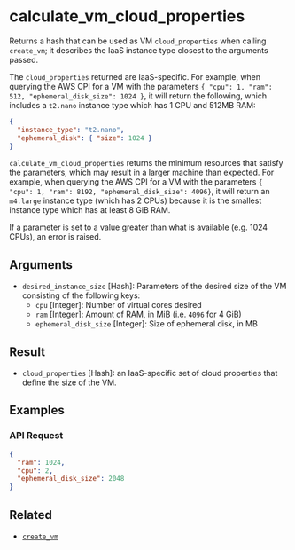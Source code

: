 # calculate_vm_cloud_properties

Returns a hash that can be used as VM `cloud_properties` when calling `create_vm`; it describes the IaaS instance type closest to the arguments passed.

The `cloud_properties` returned are IaaS-specific. For example, when querying the AWS CPI for a VM with the parameters `{ "cpu": 1, "ram": 512, "ephemeral_disk_size": 1024 }`, it will return the following, which includes a `t2.nano` instance type which has 1 CPU and 512MB RAM:

```json
{
  "instance_type": "t2.nano",
  "ephemeral_disk": { "size": 1024 }
}
```

`calculate_vm_cloud_properties` returns the minimum resources that satisfy the parameters, which may result in a larger machine than expected. For example, when querying the AWS CPI for a VM with the parameters `{ "cpu": 1, "ram": 8192, "ephemeral_disk_size": 4096}`, it will return an `m4.large` instance type (which has 2 CPUs) because it is the smallest instance type which has at least 8 GiB RAM.

If a parameter is set to a value greater than what is available (e.g. 1024 CPUs), an error is raised.


## Arguments

 * `desired_instance_size` [Hash]: Parameters of the desired size of the VM consisting of the following keys:
    * `cpu` [Integer]: Number of virtual cores desired
    * `ram` [Integer]: Amount of RAM, in MiB (i.e. `4096` for 4 GiB)
    * `ephemeral_disk_size` [Integer]: Size of ephemeral disk, in MB


## Result

 * `cloud_properties` [Hash]: an IaaS-specific set of cloud properties that define the size of the VM.


## Examples


### API Request

```json
{
  "ram": 1024,
  "cpu": 2,
  "ephemeral_disk_size": 2048
}
```


## Related

 * [`create_vm`](create-vm.md)
